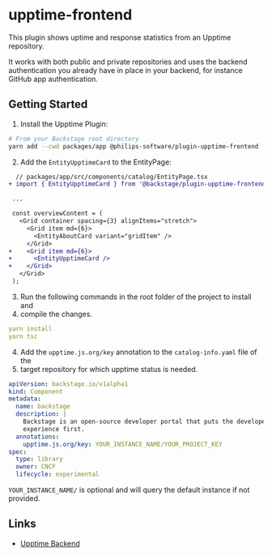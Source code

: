 # upptime-frontend

This plugin shows uptime and response statistics from an Upptime repository.

It works with both public and private repositories and uses the backend authentication
you already have in place in your backend, for instance GitHub app authentication.

## Getting Started

1. Install the Upptime Plugin:

```bash
# From your Backstage root directory
yarn add --cwd packages/app @philips-software/plugin-upptime-frontend
```

2. Add the `EntityUpptimeCard` to the EntityPage:

```diff
  // packages/app/src/components/catalog/EntityPage.tsx
+ import { EntityUpptimeCard } from '@backstage/plugin-upptime-frontend';

 ...

 const overviewContent = (
   <Grid container spacing={3} alignItems="stretch">
     <Grid item md={6}>
       <EntityAboutCard variant="gridItem" />
     </Grid>
+    <Grid item md={6}>
+      <EntityUpptimeCard />
+    </Grid>
   </Grid>
 );
```

3. Run the following commands in the root folder of the project to install and
4. compile the changes.

```yaml
yarn install
yarn tsc
```

4. Add the `upptime.js.org/key` annotation to the `catalog-info.yaml` file of the
5. target repository for which upptime status is needed.

```yaml
apiVersion: backstage.io/v1alpha1
kind: Component
metadata:
  name: backstage
  description: |
    Backstage is an open-source developer portal that puts the developer 
    experience first.
  annotations:
    upptime.js.org/key: YOUR_INSTANCE_NAME/YOUR_PROJECT_KEY
spec:
  type: library
  owner: CNCF
  lifecycle: experimental
```

`YOUR_INSTANCE_NAME/` is optional and will query the default instance if not provided.

## Links

- [Upptime Backend](../upptime-backend/README.md)

